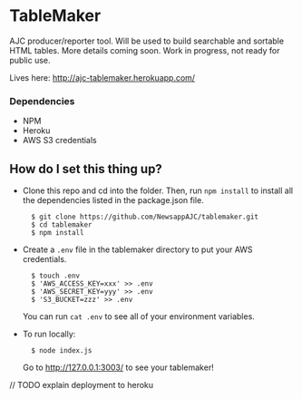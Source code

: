 # TableMaker

AJC producer/reporter tool. Will be used to build searchable and sortable HTML tables. More details coming soon. Work in progress, not ready for public use.

Lives here: http://ajc-tablemaker.herokuapp.com/


### Dependencies

* NPM 
* Heroku 
* AWS S3 credentials 

## How do I set this thing up?

* Clone this repo and cd into the folder. Then, run `npm install` to install all the dependencies listed in the package.json file.
	
		$ git clone https://github.com/NewsappAJC/tablemaker.git
		$ cd tablemaker
		$ npm install

* Create a `.env` file in the tablemaker directory to put your AWS credentials.

		$ touch .env
		$ 'AWS_ACCESS_KEY=xxx' >> .env
		$ 'AWS_SECRET_KEY=yyy' >> .env
		$ 'S3_BUCKET=zzz' >> .env

	You can run `cat .env` to see all of your environment variables.

* To run locally:
	
		$ node index.js

	Go to http://127.0.0.1:3003/ to see your tablemaker!



// TODO explain deployment to heroku

